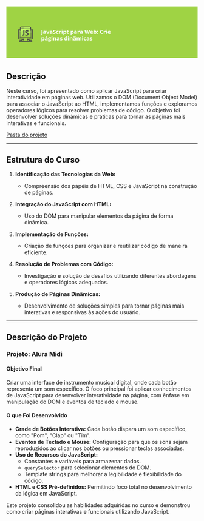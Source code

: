 <h1 align="center">
<img 
    src="./assets-readme/capa.png"
    width="700"  
/>
</h1>

## Descrição

Neste curso, foi apresentado como aplicar JavaScript para criar interatividade em páginas web. Utilizamos o DOM (Document Object Model) para associar o JavaScript ao HTML, implementamos funções e exploramos operadores lógicos para resolver problemas de código. O objetivo foi desenvolver soluções dinâmicas e práticas para tornar as páginas mais interativas e funcionais.

[Pasta do projeto](./aluramidi-curso-arquivos-iniciais/)

---

## Estrutura do Curso

1. **Identificação das Tecnologias da Web:**
   - Compreensão dos papéis de HTML, CSS e JavaScript na construção de páginas.
   
2. **Integração do JavaScript com HTML:**
   - Uso do DOM para manipular elementos da página de forma dinâmica.

3. **Implementação de Funções:**
   - Criação de funções para organizar e reutilizar código de maneira eficiente.

4. **Resolução de Problemas com Código:**
   - Investigação e solução de desafios utilizando diferentes abordagens e operadores lógicos adequados.

5. **Produção de Páginas Dinâmicas:**
   - Desenvolvimento de soluções simples para tornar páginas mais interativas e responsivas às ações do usuário.

---

## Descrição do Projeto

### Projeto: **Alura Midi**

#### Objetivo Final

Criar uma interface de instrumento musical digital, onde cada botão representa um som específico. O foco principal foi aplicar conhecimentos de JavaScript para desenvolver interatividade na página, com ênfase em manipulação do DOM e eventos de teclado e mouse.

#### O que Foi Desenvolvido

- **Grade de Botões Interativa:** Cada botão dispara um som específico, como "Pom", "Clap" ou "Tim".
- **Eventos de Teclado e Mouse:** Configuração para que os sons sejam reproduzidos ao clicar nos botões ou pressionar teclas associadas.
- **Uso de Recursos do JavaScript:**
  - Constantes e variáveis para armazenar dados.
  - `querySelector` para selecionar elementos do DOM.
  - Template strings para melhorar a legibilidade e flexibilidade do código.
- **HTML e CSS Pré-definidos:** Permitindo foco total no desenvolvimento da lógica em JavaScript.

Este projeto consolidou as habilidades adquiridas no curso e demonstrou como criar páginas interativas e funcionais utilizando JavaScript.

